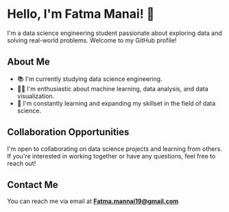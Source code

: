 # Hello, I'm Fatma Manai! 👋

I'm a data science engineering student passionate about exploring data and solving real-world problems. Welcome to my GitHub profile!

## About Me

- 📚 I'm currently studying data science engineering.
- 👩‍💻 I'm enthusiastic about machine learning, data analysis, and data visualization.
- 🌱 I'm constantly learning and expanding my skillset in the field of data science.

## Collaboration Opportunities

I'm open to collaborating on data science projects and learning from others. If you're interested in working together or have any questions, feel free to reach out!

## Contact Me

You can reach me via email at **Fatma.mannai19@gmail.com**
<!---
Fatma-Manai/Fatma-Manai is a ✨ special ✨ repository because its `README.md` (this file) appears on your GitHub profile.
You can click the Preview link to take a look at your changes.
--->
